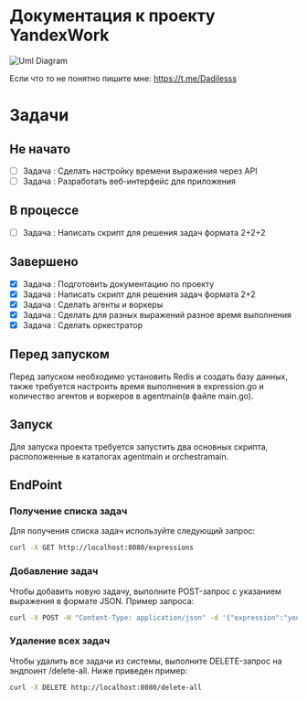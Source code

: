 # Документация к проекту YandexWork
![Uml Diagram](https://github.com/dadilll/YandexWork/assets/147308879/5fa19a2c-3206-4b22-b5ba-988ce6368eef)



Если что то не понятно пишите мне: https://t.me/Dadilesss

# Задачи
## Не начато

- [ ] Задача : Сделать настройку времени выражения через API
- [ ] Задача : Разработать веб-интерфейс для приложения

## В процессе

- [ ] Задача : Написать скрипт для решения задач формата 2+2+2 

## Завершено

- [x] Задача : Подготовить документацию по проекту
- [x] Задача : Написать скрипт для решения задач формата 2+2
- [x] Задача : Сделать агенты и воркеры
- [x] Задача : Сделать для разных выражений разное время выполнения
- [x] Задача : Сделать оркестратор

## Перед запуском
Перед запуском необходимо установить Redis и создать базу данных, также требуется настроить время выполнения в expression.go и количество агентов и воркеров в agentmain(в файле main.go).

## Запуск 

Для запуска проекта требуется запустить два основных скрипта, расположенные в каталогах agentmain и orchestramain.

## EndPoint

### Получение списка задач
Для получения списка задач используйте следующий запрос:

```bash
curl -X GET http://localhost:8080/expressions 
```

### Добавление задач
Чтобы добавить новую задачу, выполните POST-запрос с указанием выражения в формате JSON. Пример запроса:

```bash
curl -X POST -H "Content-Type: application/json" -d '{"expression":"your_expression_here"}' http://localhost:8080/add
```

### Удаление всех задач
Чтобы удалить все задачи из системы, выполните DELETE-запрос на эндпоинт /delete-all. Ниже приведен пример:

```bash
curl -X DELETE http://localhost:8080/delete-all
```
